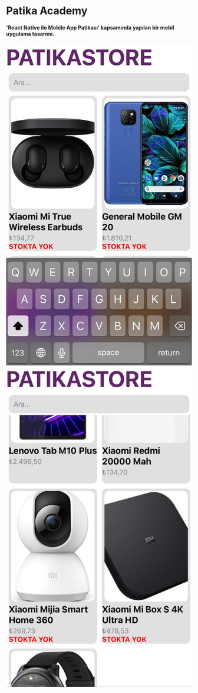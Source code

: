 # Patika Academy
#### 'React Native ile Mobile App Patikası' kapsamında yapılan bir mobil uygulama tasarımı.
![text](img/2.jpg)
![text](img/1.jpg)

